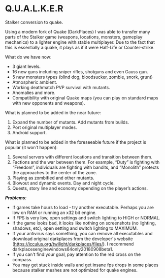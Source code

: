 # Q.U.A.L.K.E.R
Stalker conversion to quake.


<p>Using a modern fork of Quake (DarkPlaces) I was able to transfer many parts of the Stalker game (weapons, locations, monsters, gameplay mechanics) to a lighter engine with stable multiplayer. Due to the fact that this is essentially a quake, it plays as if it were Half-Life or Counter-strike.</p>
<p>What do we have now:</p>
<ul>
<li>3 giant levels.</li>
<li>16 new guns including sniper rifles, shotguns and even Gauss gun.</li>
<li>5 new monsters types (blind dog, bloodsucker, zombie, snork, grunt)</li>
<li>Atmospheric ambient.</li>
<li>Working deathmatch PVP survival with mutants.</li>
<li>Anomalies and more.</li>
<li>Compatibility with original Quake maps (you can play on standard maps with new opponents and weapons).</li>
</ul>
<p>What is planned to be added in the near future:</p>
<ol>
<li>Expand the number of mutants. Add mutants from builds.</li>
<li>Port original multiplayer modes.</li>
<li>Android support.</li>
</ol>
<p>What is planned to be added in the foreseeable future if the project is popular (it won&rsquo;t happen):</p>
<ol>
<li>Several servers with different locations and transition between them.</li>
<li>Factions and the war between them. For example, &ldquo;Duty&rdquo; is fighting with &ldquo;Freedom&rdquo;, individuals are fighting with bandits, and &ldquo;Monolith&rdquo; protects the approaches to the center of the zone.</li>
<li>Playing as zombified and other mutants.</li>
<li>Blowout and dynamic events. Day and night cycle.</li>
<li>Quests, story line and economy depending on the player&rsquo;s actions.</li>
</ol>
<p></p>
<p><em><strong>Problems:</strong></em></p>
<ul>
<li>If games take hours to load - try another executable. Perhaps you are low on RAM or running an x32 bit engine.</li>
<li>If FPS is very low, open settings and switch lighting to HIGH or NORMAL.</li>
<li>If the game looks bad, it looks like nothing on screenshots (no lighting, shadows, etc), open setting and switch lighting to MAXIMUM.</li>
<li>If your antivirus says something, you can remove all executables and download original darkplaces from the developer's website (<a href="https://icculus.org/twilight/darkplaces/files/">https://icculus.org/twilight/darkplaces/files/</a>). I recommend darkplacesenginewindows64only20180908beta1.</li>
<li>If you can't find your goal, pay attention to the red cross on the compass.</li>
<li>You may get stuck inside walls and get insane fps drops in some places because stalker meshes are not optimized for quake engines.</li>
</ul>
<p></p>
